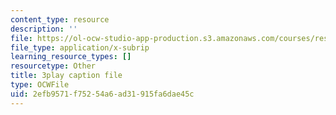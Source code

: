 ```yaml
---
content_type: resource
description: ''
file: https://ol-ocw-studio-app-production.s3.amazonaws.com/courses/res-3-002-collaborative-design-and-creative-expression-with-arduino-microcontrollers-january-iap-2017/2efb9571f75254a6ad31915fa6dae45c_2039261.vtt
file_type: application/x-subrip
learning_resource_types: []
resourcetype: Other
title: 3play caption file
type: OCWFile
uid: 2efb9571-f752-54a6-ad31-915fa6dae45c
---
```

